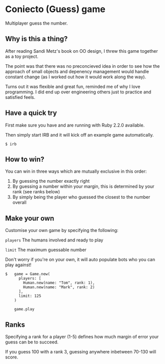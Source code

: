 # Coniecto (Guess) game

Multiplayer guess the number.

## Why is this a thing?

After reading Sandi Metz's book on OO design, I threw this game together as a toy project.

The point was that there was no preconcieved idea in order to see how the approach of small objects and depenency management would handle constant change (as I worked out how it would work along the way).

Turns out it was flexible and great fun, reminded me of why I love programming. I did end up over engineering others just to practice and satisfied feels.


## Have a quick try

First make sure you have and are running with Ruby 2.2.0 available.

Then simply start IRB and it will kick off an example game automatically.

```
$ irb
```

## How to win?

You can win in three ways which are mutually exclusive in this order:

1. By guessing the number exactly right
2. By guessing a number within your margin, this is determined by your rank (see ranks below)
3. By simply being the player who guessed the closest to the number overall

## Make your own

Customise your own game by specifying the following:

`players` The humans involved and ready to play

`limit` The maximum guessable number


Don't worry if you're on your own, it will auto populate bots who you can play against!

```
$   game = Game.new(
      players: [
        Human.new(name: "Tom", rank: 1),
        Human.new(name: "Mark", rank: 2)
      ],
      limit: 125
    )

    game.play
```

## Ranks

Specifying a rank for a player (1-5) defines how much margin of error your guess can be to succeed.

If you guess 100 with a rank 3, guessing anywhere inbetween 70-130 will score.
